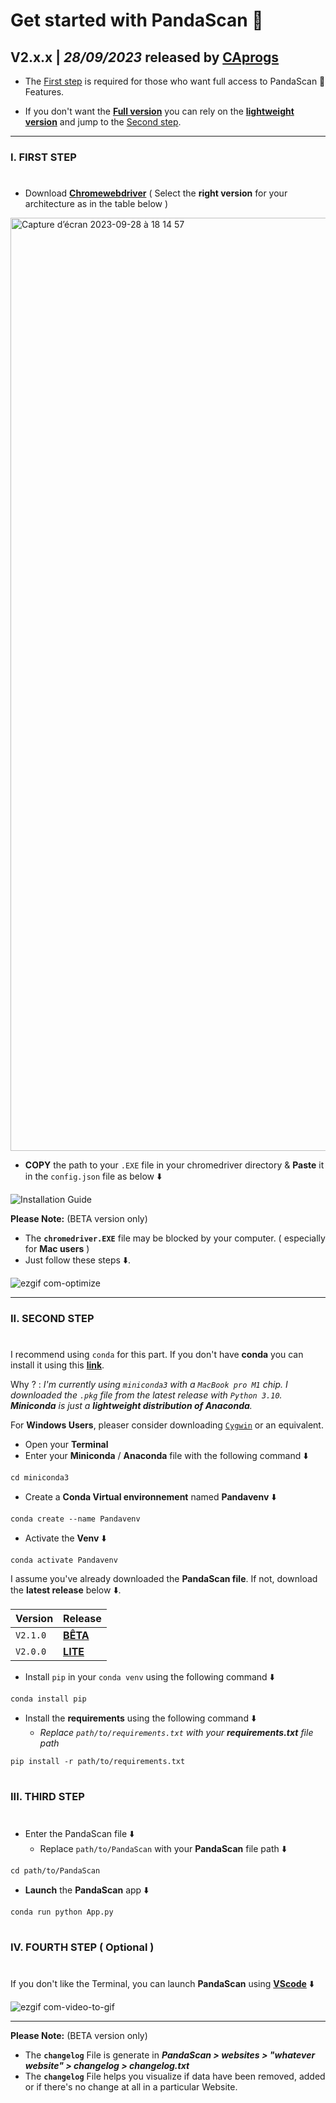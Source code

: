 # Get started with PandaScan 🐼

## **V2.x.x** | _**28/09/2023**_ released by [**CAprogs**](https://github.com/CAprogs)

- The [First step](https://github.com/CAprogs/PandaScan/blob/main/Installation%20Guide.md#i-first-step) is required for those who want full access to PandaScan 🐼 Features.

- If you don't want the [**Full version**](https://github.com/CAprogs/PandaScan/releases/download/v2.1.0/PandaScan.Beta.zip) you can rely on the [**lightweight version**](https://github.com/CAprogs/PandaScan/releases/download/v2.0.0/PandaScan.Lite.zip) and jump to the [Second step](https://github.com/CAprogs/PandaScan/blob/main/Installation%20Guide.md#ii-second-step).

---

### **I. FIRST STEP**
#

- Download [**Chromewebdriver**](https://googlechromelabs.github.io/chrome-for-testing/#stable) ( Select the **right version** for your architecture as in the table below )

<img width="1493" alt="Capture d’écran 2023-09-28 à 18 14 57" src="https://github.com/CAprogs/PandaScan/assets/104645407/f795b470-cff5-4d63-af52-0a12c2687f96">

-  **COPY** the path to your `.EXE` file in your chromedriver directory & **Paste** it in the `config.json` file as below ⬇️

![Installation Guide](https://github.com/CAprogs/PandaScan/assets/104645407/bffd530c-a774-4a56-b875-6a0d2136354d)

**Please Note:** (BETA version only)
- The **`chromedriver.EXE`** file may be blocked by your computer. ( especially for **Mac users** )
- Just follow these steps ⬇️.

![ezgif com-optimize](https://github.com/CAprogs/PandaScan/assets/104645407/e629332b-3ab2-494f-a50e-88d6a9990eb1)

---

### **II. SECOND STEP**
#
I recommend using `conda` for this part. If you don't have **conda** you can install it using this [**link**](https://docs.conda.io/en/latest/miniconda.html). 

Why ? : _I'm currently using `miniconda3` with a `MacBook pro M1` chip. I downloaded the `.pkg` file from the latest release with `Python 3.10`. 
**Miniconda** is just a **lightweight distribution of Anaconda**._

For **Windows Users**, pleaser consider downloading [`Cygwin`](https://www.cygwin.com/install.html) or an equivalent.

- Open your **Terminal**
- Enter your **Miniconda** / **Anaconda** file with the following command ⬇️
```
cd miniconda3
```
- Create a **Conda Virtual environnement** named **Pandavenv** ⬇️
```
conda create --name Pandavenv
```
- Activate the **Venv** ⬇️
```
conda activate Pandavenv
```

I assume you've already downloaded the **PandaScan file**. If not, download the **latest release** below ⬇️.

| Version  | Release |
| :-------- | :-------       |
|  `V2.1.0` | [**BÊTA**](https://github.com/CAprogs/PandaScan/releases/download/v2.1.0/PandaScan.Beta.zip)  |
|  `V2.0.0`  | [**LITE**](https://github.com/CAprogs/PandaScan/releases/download/v2.0.0/PandaScan.Lite.zip)  |

- Install `pip` in your `conda venv` using the following command ⬇️
```
conda install pip
```

- Install the **requirements** using the following command ⬇️
  - _Replace `path/to/requirements.txt` with your **requirements.txt** file path_
```
pip install -r path/to/requirements.txt
```

#
### **III. THIRD STEP**
#
- Enter the PandaScan file ⬇️
  - Replace `path/to/PandaScan` with your **PandaScan** file path ⬇️
```
cd path/to/PandaScan
```

- **Launch** the **PandaScan** app ⬇️
```
conda run python App.py
```
#

### **IV. FOURTH STEP ( Optional )**
#

If you don't like the Terminal, you can launch **PandaScan** using [**VScode**](https://code.visualstudio.com/) ⬇️

![ezgif com-video-to-gif](https://github.com/CAprogs/PandaScan/assets/104645407/83a7d7db-f17d-4929-b0ff-01a603be0ea9)

---
**Please Note:** (BETA version only)
- The **`changelog`** File is generate in _**PandaScan > websites > "whatever website" > changelog > changelog.txt**_
- The **`changelog`** File helps you visualize if data have been removed, added or if there's no change at all in a particular Website.
